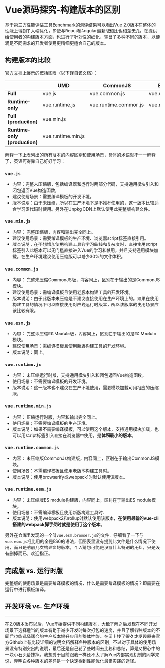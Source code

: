 # Vue源码探究-构建版本的区别

基于第三方性能评估工具[Benchmark](https://www.stefankrause.net/js-frameworks-benchmark7/table.html)的测评结果可以看出Vue 2.0版本在整体的性能上得到了大幅优化，即使与React和Angular最新版相比也相差无几。在提供给使用者的构建版本方面，也进行了针对性的细化，输出了多种不同的版本，以便满足不同需求的开发者使用更精细更适合自己的版本。

## 构建版本的比较
[官方文档](https://github.com/vuejs/vue/tree/dev/dist)上展示的概括图表（以下译自该文档）：

| | UMD | CommonJS | ES Module |
| --- | --- | --- | --- |
| **Full** | vue.js | vue.common.js | vue.esm.js |
| **Runtime-only** | vue.runtime.js | vue.runtime.common.js | vue.runtime.esm.js |
| **Full (production)** | vue.min.js | | |
| **Runtime-only (production)** | vue.runtime.min.js | | |

解释一下上表列出的所有版本的内容区别和使用场景，具体的术语就不一一解释了，英语可得靠自己好好学习：

### **`vue.js`**
- 内容：完整未压缩版，包括编译器和运行时两部分代码，支持通用模块引入和闭包返回Vue构造函数。
- 建议使用场景：需要编译模板的开发环境。
- 版本说明：由于未压缩，所以在生产环境下是不推荐使用的，这一版本比较适合学习源代码时使用。另外在Unpkg CDN上默认使用此完整版构建文件。

### **`vue.min.js`**
- 内容： 完整压缩版，内容和输出完全同上。
- 建议使用场景：需要编译模板的生产环境、浏览器script标签直接引用。
- 版本说明：在不想增加使用构建工具的学习曲线和复杂度时，直接使用script标签引入此版本可以无门槛直接进入Vue的学习和使用，并且支持通用模块加载。在生产环境建议使用压缩版可以减少30%的文件体积。

### **`vue.common.js`**
- 内容： 完整未压缩CommonJS版，内容同上，区别在于输出的是CommonJS模块。
- 建议使用场景：需编译模板且使用老版本构建工具的开发环境。
- 版本说明：由于此版本未压缩是不建议直接使用在生产环境上的。如果在使用构建工具的情况下可以直接使用对应的运行时版本，所以该版本的使用场景应该比较有限。

### **`vue.esm.js`**
- 内容： 完整未压缩ES Module版，内容同上，区别在于输出的是ES Module模块。
- 建议使用场景：需编译模板且使用新版构建工具的开发环境。
- 版本说明：同上。

### **`vue.runtime.js`**
- 内容： 未压缩运行时版，支持通用模块引入和闭包返回Vue构造函数。
- 使用场景：不需要编译模板的开发环境。
- 版本说明：这一版本也不建议在生产环境使用，需要模块加载可用相应的压缩版。

### **`vue.runtime.min.js`**
- 内容： 压缩运行时版，内容和输出完全同上。
- 使用场景：不需要编译模板的生产环境。
- 版本说明：如果不需要编译模板，可以使用这个版本，支持通用模块加载，也可以用script标签引入直接在浏览器中使用，是**体积最小的版本**。

### **`vue.runtime.common.js`**
- 内容： 未压缩版CommonJs构建版，内容同上，区别在于输出CommonJS模块。
- 使用场景：不需编译模板且使用老版本构建工具时。
- 版本说明：使用browserify或webpack1时默认使用该版本。

### **`vue.runtime.esm.js`**
- 内容： 未压缩版ES module构建版，内容同上，区别在于输出ES module模块。
- 使用场景：不需编译模板且使用新版构建工具时.
- 版本说明：使用webpack2和rollup时默认使用该版本，**在使用最新的vue-cli搭建的webpack脚手架时就是使用了这个版本**。

另外在仓库里发现的一个叫`vue.esm.browser.js`的文件，仔细看了一下与`vue.esm.js`相比用的全是ES6的语法，但图表里没有提到此文件是什么情况下使用，而且是稍前几次构建出的版本，个人猜想可能是没有什么特别的用处，只是没有删掉而已，欢迎指正。

## 完成版 vs. 运行时版
完整版的使用场景是需要编译模板的情况，什么是需要编译模板的情况？即需要在运行中进行模板编译。



## 开发环境 vs. 生产环境

---

在2.0版本发布以后，Vue开始提供不同构建版本，大致了解之后发现在不同开发场景下选择适当的版本有助于减少开发时每次打包的速度，并且了解各种版本的不同后也能选择适合的生产版本提升应用的整体性能。在网上找了很久才发现原来官方Github上有比较详细的说明文档解释各种版本的区别，不过对于具体的使用场景没有特别突出的说明，最后还是自己花了些时间去比较和总结，算是又把心中的一块小石头给抹掉。我想对于目前跟我一样还不太了解Vue内部实现机制的同学来说，弄明白各种版本的差异是一个快速得到性能优化最佳实践的途径。